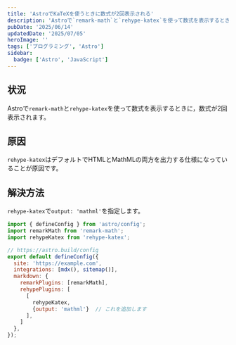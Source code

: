 ```yaml
---
title: 'AstroでKaTeXを使うときに数式が2回表示される'
description: 'Astroで`remark-math`と`rehype-katex`を使って数式を表示するときに，数式が2回表示される問題の解決方法についての解説記事（Qiitaのアーカイブ）'
pubDate: '2025/06/14'
updatedDate: '2025/07/05'
heroImage: ''
tags: ['プログラミング', 'Astro']
sidebar:
  badge: ['Astro', 'JavaScript']
---
```


## 状況
Astroで`remark-math`と`rehype-katex`を使って数式を表示するときに，数式が2回表示されます。

## 原因
`rehype-katex`はデフォルトでHTMLとMathMLの両方を出力する仕様になっていることが原因です。

## 解決方法
`rehype-katex`で`output: 'mathml'`を指定します。

```js:astro.config.mjs
import { defineConfig } from 'astro/config';
import remarkMath from 'remark-math';
import rehypeKatex from 'rehype-katex';

// https://astro.build/config
export default defineConfig({
  site: 'https://example.com',
  integrations: [mdx(), sitemap()],
  markdown: {
    remarkPlugins: [remarkMath],
    rehypePlugins: [
      [
        rehypeKatex,
        {output: 'mathml'}  // これを追加します
      ],
    ]
  },
});
```
